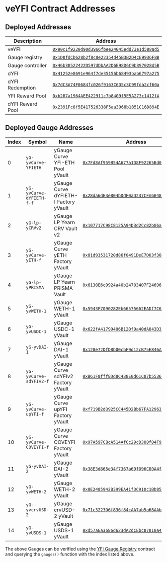 # veYFI Contract Addresses

<AddressCheck contractType='veYFI'/>

## Deployed Addresses

| Description        | Address                                                         |
|--------------------|-----------------------------------------------------------------|
| veYFI              | [`0x90c1f9220d90d3966fbee24045edd73e1d588ad5`](https://etherscan.io/address/0x90c1f9220d90d3966fbee24045edd73e1d588ad5) |
| Gauge registry     | [`0x1D0fdCb628b2f8c0e22354d45B3B2D4cE9936F8B`](https://etherscan.io/address/0x1D0fdCb628b2f8c0e22354d45B3B2D4cE9936F8B) |
| Gauge controller   | [`0x46b38522422D597dDbAA2D6E98D6C9b397028d5B`](https://etherscan.io/address/0x46b38522422D597dDbAA2D6E98D6C9b397028d5B) |
| dYFI               | [`0x41252e8691e964f7de35156b68493bab6797a275`](https://etherscan.io/address/0x41252e8691e964f7de35156b68493bab6797a275) |
| dYFI Redemption    | [`0x7dC3A74F0684fc026f9163C6D5c3C99fda2cf60a`](https://etherscan.io/address/0x7dC3A74F0684fc026f9163C6D5c3C99fda2cf60a) |
| YFI Reward Pool    | [`0xb287a1964AEE422911c7b8409f5E5A273c1412fA`](https://etherscan.io/address/0xb287a1964AEE422911c7b8409f5E5A273c1412fA) |
| dYFI Reward Pool   | [`0x2391Fc8f5E417526338F5aa3968b1851C16D894E`](https://etherscan.io/address/0x2391Fc8f5E417526338F5aa3968b1851C16D894E) |

## Deployed Gauge Addresses

| Index | Symbol | Name | Address |
| ------ | ------ | ---- | ------- |
| 0 | `yG-yvCurve-YFIETH` | yGauge Curve YFI-ETH Pool yVault | [`0x7Fd8Af959B54A677a1D8F92265Bd0714274C56a3`](https://etherscan.io/address/0x7Fd8Af959B54A677a1D8F92265Bd0714274C56a3) |
| 1 | `yG-yvCurve-dYFIETH-f-f` | yGauge Curve dYFIETH-f Factory yVault | [`0x28da6dE3e804bDdF0aD237CFA6048f2930D0b4Dc`](https://etherscan.io/address/0x28da6dE3e804bDdF0aD237CFA6048f2930D0b4Dc) |
| 2 | `yG-lp-yCRVv2` | yGauge LP Yearn CRV Vault v2 | [`0x107717C98C8125A94D3d2Cc82b86a1b705f3A27C`](https://etherscan.io/address/0x107717C98C8125A94D3d2Cc82b86a1b705f3A27C) |
| 3 | `yG-yvCurve-yETH-f` | yGauge Curve yETH Factory yVault | [`0x81d93531720d86f0491DeE7D03f30b3b5aC24e59`](https://etherscan.io/address/0x81d93531720d86f0491DeE7D03f30b3b5aC24e59) |
| 4 | `yG-lp-yPRISMA` | yGauge LP Yearn PRISMA Vault | [`0x6130E6cD924a40b24703407F246966D7435D4998`](https://etherscan.io/address/0x6130E6cD924a40b24703407F246966D7435D4998) |
| 5 | `yG-yvWETH-1` | yGauge WETH-1 yVault | [`0x5943F7090282Eb66575662EADf7C60a717a7cE4D`](https://etherscan.io/address/0x5943f7090282eb66575662eadf7c60a717a7ce4d) |
| 6 | `yG-yvUSDC-1` | yGauge USDC-1 yVault | [`0x622fA41799406B120f9a40dA843D358b7b2CFEE3`](https://etherscan.io/address/0x622fa41799406b120f9a40da843d358b7b2cfee3) |
| 7 | `yG-yvDAI-1`  | yGauge DAI-1 yVault  | [`0x128e72DfD8b00cbF9d12cB75E846AC87B83DdFc9`](https://etherscan.io/address/0x128e72DfD8b00cbF9d12cB75E846AC87B83DdFc9) |
| 8 | `yG-yvCurve-sdYFIv2-f` | yGauge Curve sdYFIv2 Factory yVault | [`0xB61F8fff8Dd8C438E0d61C07b5536cE3d728f660`](https://etherscan.io/address/0xB61F8fff8Dd8C438E0d61C07b5536cE3d728f660) |
| 9 | `yG-yvCurve-upYFI-f` | yGauge Curve upYFI Factory yVault | [`0xf719B2d3925CC445D2Bb67FA12963265E224Fa11`](https://etherscan.io/address/0xf719B2d3925CC445D2Bb67FA12963265E224Fa11) |
| 10 | `yG-yvCurve-COVEYFI-f` | yGauge Curve COVEYFI Factory yVault | [`0x97A597CBcA514AfCc29cD300f04F98d9DbAA3624`](https://etherscan.io/address/0x97A597CBcA514AfCc29cD300f04F98d9DbAA3624) |
| 11 | `yG-yvDAI-2` | yGauge DAI-2 yVault | [`0x38E3d865e34f7367a69f096C80A4fc329DB38BF4`](https://etherscan.io/address/0x38E3d865e34f7367a69f096C80A4fc329DB38BF4) |
| 12 | `yG-yvWETH-2` | yGauge WETH-2 yVault | [`0x8E2485942B399EA41f3C910c1Bb8567128f79859`](https://etherscan.io/address/0x8E2485942B399EA41f3C910c1Bb8567128f79859) |
| 13 | `yG-yvcrvUSD-2` | yGauge crvUSD-2 yVault | [`0x71c3223D6f836f84cAA7ab5a68AAb6ECe21A9f3b`](https://etherscan.io/address/0x71c3223D6f836f84cAA7ab5a68AAb6ECe21A9f3b) |
| 14| `yG-yvUSDS-1` | yGauge USDS-1 yVault | [`0xd57aEa3686d623dA2dCEbc87010a4F2F38Ac7B15`](https://etherscan.io/address/0xd57aEa3686d623dA2dCEbc87010a4F2F38Ac7B15) |

The above Gauges can be verified using the [YFI Gauge Registry](https://etherscan.io/address/0x1D0fdCb628b2f8c0e22354d45B3B2D4cE9936F8B#readContract) contract and querying the `gauges()` function with the index listed above.
